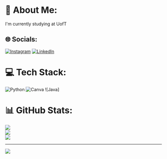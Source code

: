 # 💫 About Me:
I'm currently studying at UofT


## 🌐 Socials:
[![Instagram](https://img.shields.io/badge/Instagram-%23E4405F.svg?logo=Instagram&logoColor=white)](https://instagram.com/6race6) [![LinkedIn](https://img.shields.io/badge/LinkedIn-%230077B5.svg?logo=linkedin&logoColor=white)](https://linkedin.com/in/gracelliu) 

# 💻 Tech Stack:
![Python](https://img.shields.io/badge/python-3670A0?style=for-the-badge&logo=python&logoColor=ffdd54) ![Canva](https://img.shields.io/badge/Canva-%2300C4CC.svg?style=for-the-badge&logo=Canva&logoColor=white)
![Java]

# 📊 GitHub Stats:
![](https://github-readme-stats.vercel.app/api?username=gracelliu&theme=dark&hide_border=false&include_all_commits=false&count_private=false)<br/>
![](https://github-readme-streak-stats.herokuapp.com/?user=gracelliu&theme=dark&hide_border=false)<br/>
![](https://github-readme-stats.vercel.app/api/top-langs/?username=gracelliu&theme=dark&hide_border=false&include_all_commits=false&count_private=false&layout=compact)

---
[![](https://visitcount.itsvg.in/api?id=gracelliu&icon=0&color=0)](https://visitcount.itsvg.in)

<!-- Proudly created with GPRM ( https://gprm.itsvg.in ) -->
